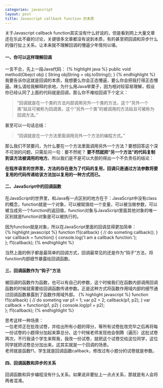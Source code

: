 ```yaml
---
categories: javascript
layout: post
title: Javascript callback function 的本质
---
```


关于Javascript callback function其实没有什么好说的，但是看到网上大量文章还在乐此不疲的讨论，关键很多文章都没有说到本质，有的甚至把回调和异步什么的强行扯上关系，让本来就不理解回调的懵逼少年情何以堪。

#### 一、你可以这样理解回调

一言不合，先上一段Java代码：
{% highlight java %}
public void method(Obejct obj) {
    String objString = obj.toString();
}
{% endhighlight %}
我要告诉你这就是回调的本质，我想要么你会正态懵逼，要么你会把我打得正态懵逼。辣么请给我解释的余地，为什么用Java举栗子，因为相对较容易理解，假设你已经认同了上面的代码就是回调，那么你不难给回调下个定义：   
>  “回调就是在一个类的方法内部调用另外一个类的方法，这个“另外一个类”姑且可被称为回调类，这个“另外一个类”的被调用的方法姑且可被称为回调方法。”

甚至可以一句话总结：
> “回调就是在一个方法里面调用另外一个方法的编程方式。”

那么我们不禁要问，为什么要在一个方法里面调用另外一个方法？要想回答这个深不可测的问题，只需反问一句：要不然呢？
**要不然就把“另一个方法”的代码复制到该方法被调用的地方**。所以我们是不是可以大胆的得出一个不负责任的结论：    

**在程序语言的世界里，方法的存在是为了代码的复用，回调只是通过方法参数将要复用的代码传递给该方法加以复用的一种方式而已。**    

#### 二、JavaScript中的回调函数

在JavaScript的世界里，和Java有一点区别的地方在于：JavaScript中没有class的概念，function就是一个对象，可以被赋值给一个变量，可以被当做参数，可以被当成另一个function的返回值，function对象与JavaScript里面其他对象的唯一区别就是function对象是可以被执行的。   

因为function就是对象，所以在JavaScript里面的回调显得更加简单：    
{% highlight javascript %}
function f1(callback) {
    // do someting
    callback();
}
var callback = function() {
    console.log('I am a callback function.');	
};
f1(callback);
{% endhighlight %}

当然上面的例子都是最简单的回调方式，回调最常见的还是作为“钩子”方法，将function内部细节暴露给回调函数。

#### 三、回调函数作为“钩子”方法

被回调的函数作为函数，也可以有自己的参数，这个时候我们在函数内部调用回调函数的时候就需要给回调函数传递参数。正是这种方式将函数作用域内部的细节通过回调函数暴露到了函数作用域外部。
{% highlight javascript %}
function f1(callback) {
    // do someting
    var p1 = 1;
    var p2 = 2;
    callback(p1, p2);
}
var callback = function(p1, p2) {
    console.log(p1 + p2);	
};
f1(callback);
{% endhighlight %}

思考这样一种场景：    
一位老师正在批改试卷，并给出所有小题的得分，等所有试卷批改完毕之后再将每一份试卷的小题得分加起来算总分。这个时候老师发现他会倒腾（遍历）这批试卷两次，不行我请个学生来帮我，我改一份试卷，就把这个试卷交给这位同学，这位同学就把试卷总分加出来。这其实就是一个回调的场景。    
老师就是函数f1，学生就是回调函数callback，修改过有小题分的试卷就是参数。

#### 四、回调函数和异步的关系
回调函数和异步编程没有什么关系。如果说非要扯上一点点关系，那就是有人会将两者混淆。







